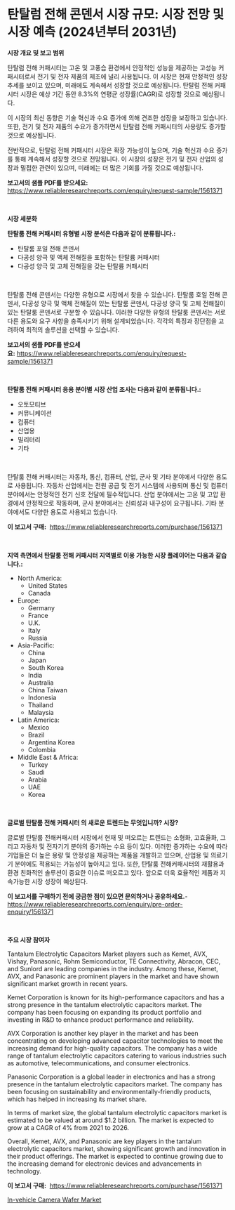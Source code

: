 <p><h1>탄탈럼 전해 콘덴서 시장 규모: 시장 전망 및 시장 예측 (2024년부터 2031년)</h1></p><p><strong>시장 개요 및 보고 범위</strong></p>
<p><p>탄탈럼 전해 커패시터는 고온 및 고풍습 환경에서 안정적인 성능을 제공하는 고성능 커패시터로서 전기 및 전자 제품의 제조에 널리 사용됩니다. 이 시장은 현재 안정적인 성장 추세를 보이고 있으며, 미래에도 계속해서 성장할 것으로 예상됩니다. 탄탈럼 전해 커패시터 시장은 예상 기간 동안 8.3%의 연평균 성장률(CAGR)로 성장할 것으로 예상됩니다. </p><p>이 시장의 최신 동향은 기술 혁신과 수요 증가에 의해 견조한 성장을 보장하고 있습니다. 또한, 전기 및 전자 제품의 수요가 증가하면서 탄탈럼 전해 커패시터의 사용량도 증가할 것으로 예상됩니다. </p><p>전반적으로, 탄탈럼 전해 커패시터 시장은 확장 가능성이 높으며, 기술 혁신과 수요 증가를 통해 계속해서 성장할 것으로 전망됩니다. 이 시장의 성장은 전기 및 전자 산업의 성장과 밀접한 관련이 있으며, 미래에는 더 많은 기회를 가질 것으로 예상됩니다.</p></p>
<p><strong>보고서의 샘플 PDF를 받으세요:</strong> <a href="https://www.reliableresearchreports.com/enquiry/request-sample/1561371">https://www.reliableresearchreports.com/enquiry/request-sample/1561371</a></p>
<p>&nbsp;</p>
<p><strong>시장 세분화</strong></p>
<p><strong>탄탈룸 전해 커패시터 유형별 시장 분석은 다음과 같이 분류됩니다.:</strong></p>
<p><ul><li>탄탈룸 포일 전해 콘덴서</li><li>다공성 양극 및 액체 전해질을 포함하는 탄탈륨 커패시터</li><li>다공성 양극 및 고체 전해질을 갖는 탄탈륨 커패시터</li></ul></p>
<p>&nbsp;</p>
<p><p>탄탈룸 전해 콘덴서는 다양한 유형으로 시장에서 찾을 수 있습니다. 탄탈룸 호일 전해 콘덴서, 다공성 양극 및 액체 전해질이 있는 탄탈룸 콘덴서, 다공성 양극 및 고체 전해질이 있는 탄탈룸 콘덴서로 구분할 수 있습니다. 이러한 다양한 유형의 탄탈룸 콘덴서는 서로 다른 용도와 요구 사항을 충족시키기 위해 설계되었습니다. 각각의 특징과 장단점을 고려하여 최적의 솔루션을 선택할 수 있습니다.</p></p>
<p><strong>보고서의 샘플 PDF를 받으세요:</strong>&nbsp;<a href="https://www.reliableresearchreports.com/enquiry/request-sample/1561371">https://www.reliableresearchreports.com/enquiry/request-sample/1561371</a></p>
<p>&nbsp;</p>
<p><strong> 탄탈룸 전해 커패시터 응용 분야별 시장 산업 조사는 다음과 같이 분류됩니다.:</strong></p>
<p><ul><li>오토모티브</li><li>커뮤니케이션</li><li>컴퓨터</li><li>산업용</li><li>밀리터리</li><li>기타</li></ul></p>
<p>&nbsp;</p>
<p><p>탄탈룸 전해 커패시터는 자동차, 통신, 컴퓨터, 산업, 군사 및 기타 분야에서 다양한 용도로 사용됩니다. 자동차 산업에서는 전원 공급 및 전기 시스템에 사용되며 통신 및 컴퓨터 분야에서는 안정적인 전기 신호 전달에 필수적입니다. 산업 분야에서는 고온 및 고압 환경에서 안정적으로 작동하며, 군사 분야에서는 신뢰성과 내구성이 요구됩니다. 기타 분야에서도 다양한 용도로 사용되고 있습니다.</p></p>
<p><strong>이 보고서 구매:</strong>&nbsp; <a href="https://www.reliableresearchreports.com/purchase/1561371">https://www.reliableresearchreports.com/purchase/1561371</a></p>
<p>&nbsp;</p>
<p><strong>지역 측면에서 탄탈룸 전해 커패시터 지역별로 이용 가능한 시장 플레이어는 다음과 같습니다.:</strong></p>
<p><ul>
    <li>
        North America:
        <ul>
            <li>United States</li>
            <li>Canada</li>
        </ul>
    </li>
    <li>
        Europe:
        <ul>
            <li>Germany</li>
            <li>France</li>
            <li>U.K.</li>
            <li>Italy</li>
            <li>Russia</li>
        </ul>
    </li>
    <li>
        Asia-Pacific:
        <ul>
            <li>China</li>
            <li>Japan</li>
            <li>South Korea</li>
            <li>India</li>
            <li>Australia</li>
            <li>China Taiwan</li>
            <li>Indonesia</li>
            <li>Thailand</li>
            <li>Malaysia</li>
        </ul>
    </li>
    <li>
        Latin America:
        <ul>
            <li>Mexico</li>
            <li>Brazil</li>
            <li>Argentina Korea</li>
            <li>Colombia</li>
        </ul>
    </li>
    <li>
        Middle East & Africa:
        <ul>
            <li>Turkey</li>
            <li>Saudi</li>
            <li>Arabia</li>
            <li>UAE</li>
            <li>Korea</li>
        </ul>
    </li>
    </ul></p>
<p>&nbsp;</p>
<p><strong>글로벌 탄탈룸 전해 커패시터 의 새로운 트렌드는 무엇입니까? 시장?</strong></p>
<p><p>글로벌 탄탈룸 전해커패시터 시장에서 현재 및 떠오르는 트렌드는 소형화, 고효율화, 그리고 자동차 및 전자기기 분야의 증가하는 수요 등이 있다. 이러한 증가하는 수요에 따라 기업들은 더 높은 용량 및 안정성을 제공하는 제품을 개발하고 있으며, 산업용 및 의료기기 분야에도 적용되는 가능성이 높아지고 있다. 또한, 탄탈룸 전해커패시터의 재활용과 환경 친화적인 솔루션이 중요한 이슈로 떠오르고 있다. 앞으로 더욱 효율적인 제품과 지속가능한 시장 성장이 예상된다.</p></p>
<p><strong>이 보고서를 구매하기 전에 궁금한 점이 있으면 문의하거나 공유하세요.</strong>- <a href="https://www.reliableresearchreports.com/enquiry/pre-order-enquiry/1561371">https://www.reliableresearchreports.com/enquiry/pre-order-enquiry/1561371</a></p>
<p>&nbsp;</p>
<p><strong>주요 시장 참여자</strong></p>
<p><p>Tantalum Electrolytic Capacitors Market players such as Kemet, AVX, Vishay, Panasonic, Rohm Semiconductor, TE Connectivity, Abracon, CEC, and Sunlord are leading companies in the industry. Among these, Kemet, AVX, and Panasonic are prominent players in the market and have shown significant market growth in recent years.</p><p>Kemet Corporation is known for its high-performance capacitors and has a strong presence in the tantalum electrolytic capacitors market. The company has been focusing on expanding its product portfolio and investing in R&D to enhance product performance and reliability.</p><p>AVX Corporation is another key player in the market and has been concentrating on developing advanced capacitor technologies to meet the increasing demand for high-quality capacitors. The company has a wide range of tantalum electrolytic capacitors catering to various industries such as automotive, telecommunications, and consumer electronics.</p><p>Panasonic Corporation is a global leader in electronics and has a strong presence in the tantalum electrolytic capacitors market. The company has been focusing on sustainability and environmentally-friendly products, which has helped in increasing its market share.</p><p>In terms of market size, the global tantalum electrolytic capacitors market is estimated to be valued at around $1.2 billion. The market is expected to grow at a CAGR of 4% from 2021 to 2026.</p><p>Overall, Kemet, AVX, and Panasonic are key players in the tantalum electrolytic capacitors market, showing significant growth and innovation in their product offerings. The market is expected to continue growing due to the increasing demand for electronic devices and advancements in technology.</p></p>
<p><strong>이 보고서 구매:</strong>&nbsp;&nbsp;<a href="https://www.reliableresearchreports.com/purchase/1561371">https://www.reliableresearchreports.com/purchase/1561371</a></p>
<p><p><a href="https://meowing-lemming-dd3.notion.site/In-vehicle-Camera-Wafer-Market-Size-2024-2031-Global-Industrial-Analysis-Key-Geographical-Regions-98437a1f42d84ed096b274a33ee7bb79">In-vehicle Camera Wafer Market</a></p></p>
